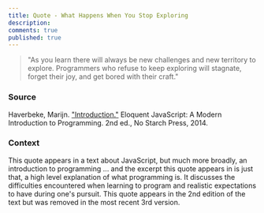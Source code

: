 ```yaml
---
title: Quote - What Happens When You Stop Exploring
description: 
comments: true
published: true
---
```


> "As you learn there will always be new
challenges and new territory to explore. Programmers who refuse to
keep exploring will stagnate, forget their joy, and get bored with
their craft."

### Source
Haverbeke, Marijn. ["Introduction."][quote] Eloquent JavaScript: A Modern Introduction to Programming. 2nd ed., No Starch Press, 2014.

### Context
This quote appears in a text about JavaScript, but much more broadly, an introduction to programming ... and the excerpt this quote appears in is just that, a high level explanation of what programming is.  It discusses the difficulties encountered when learning to program and realistic expectations to have during one's pursuit.  This quote appears in the 2nd edition of the text but was removed in the most recent 3rd version.


[quote]: https://eloquentjavascript.net/2nd_edition/00_intro.html#p_+tnT9xRk/U
